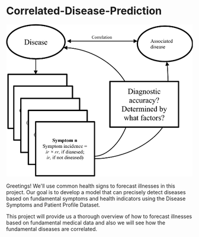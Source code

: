 ﻿# Correlated-Disease-Prediction
![](a1.png)

Greetings! We'll use common health signs to forecast illnesses in this project. Our goal is to develop a model that can precisely detect diseases based on fundamental symptoms and health indicators using the Disease Symptoms and Patient Profile Dataset.

This project will provide us a thorough overview of how to forecast illnesses based on fundamental medical data and also we will see how the fundamental diseases are correlated.
